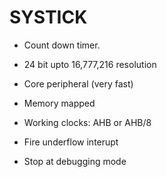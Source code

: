 
# SYSTICK

- Count down timer.

- 24 bit upto 16,777,216 resolution

- Core peripheral (very fast)

- Memory mapped

- Working clocks: AHB or AHB/8

- Fire underflow interupt

- Stop at debugging mode

